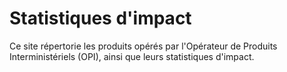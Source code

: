 # Statistiques d'impact

Ce site répertorie les produits opérés par l'Opérateur de Produits Interministériels (OPI), ainsi que leurs statistiques d'impact.
